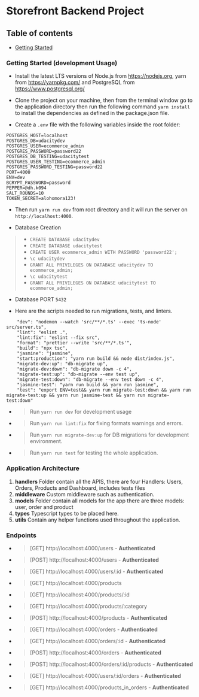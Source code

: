 # Storefront Backend Project

## Table of contents

- [Getting Started](#getting-started)

### Getting Started (development Usage)

- Install the latest LTS versions of Node.js from https://nodejs.org, yarn from https://yarnpkg.com/ and PostgreSQL from https://www.postgresql.org/

- Clone the project on your machine, then from the terminal window go to the application directory then run the following command `yarn install` to install the dependencies as defined in the package.json file.

- Create a `.env` file with the following variables inside the root folder:

```
POSTGRES_HOST=localhost
POSTGRES_DB=udacitydev
POSTGRES_USER=ecommerce_admin
POSTGRES_PASSWORD=password22
POSTGRES_DB_TESTING=udacitytest
POSTGRES_USER_TESTING=ecommerce_admin
POSTGRES_PASSWORD_TESTING=password22
PORT=4000
ENV=dev
BCRYPT_PASSWORD=password
PEPPER=@dh.k094
SALT_ROUNDS=10
TOKEN_SECRET=alohomora123!
```

- Then run `yarn run dev` from root directory and it will run the server on `http://localhost:4000`.

- Database Creation

> - `CREATE DATABASE udacitydev`
> - `CREATE DATABASE udacitytest`
> - `CREATE USER ecommerce_admin WITH PASSWORD 'password22';`
> - `\c udacitydev`
> - `GRANT ALL PRIVILEGES ON DATABASE udacitydev TO ecommerce_admin;`
> - `\c udacitytest`
> - `GRANT ALL PRIVILEGES ON DATABASE udacitytest TO ecommerce_admin;`

- Database PORT `5432`

- Here are the scripts needed to run migrations, tests, and linters.

```
    "dev": "nodemon --watch 'src/**/*.ts' --exec 'ts-node' src/server.ts",
    "lint": "eslint .",
    "lint:fix": "eslint --fix src",
    "format": "prettier --write 'src/**/*.ts'",
    "build": "npx tsc",
    "jasmine": "jasmine",
    "start:production": "yarn run build && node dist/index.js",
    "migrate-dev:up": "db-migrate up",
    "migrate-dev:down": "db-migrate down -c 4",
    "migrate-test:up": "db-migrate --env test up",
    "migrate-test:down": "db-migrate --env test down -c 4",
    "jasmine-test": "yarn run build && yarn run jasmine",
    "test": "export ENV=test&& yarn run migrate-test:down && yarn run migrate-test:up && yarn run jasmine-test && yarn run migrate-test:down"
```

- > Run `yarn run dev` for development usage
- > Run `yarn run lint:fix` for fixing formats warnings and errors.
- > Run `yarn run migrate-dev:up` for DB migrations for development environment.
- > Run `yarn run test` for testing the whole application.

### Application Architecture

1. **handlers** Folder contain all the APIS, there are four Handlers: Users, Orders, Products and Dashboard, includes tests files
2. **middleware** Custom middleware such as authentication.
3. **models** Folder contain all models for the app there are three models: user, order and product
4. **types** Typescript types to be placed here.
5. **utils** Contain any helper functions used throughout the application.

### Endpoints

- > [GET] http://localhost:4000/users - **Authenticated**
- > [POST] http://localhost:4000/users - **Authenticated**
- > [GET] http://localhost:4000/users/:id - **Authenticated**

- > [GET] http://localhost:4000/products
- > [GET] http://localhost:4000/products/:id
- > [GET] http://localhost:4000/products/:category
- > [POST] http://localhost:4000/products - **Authenticated**

- > [GET] http://localhost:4000/orders - **Authenticated**
- > [GET] http://localhost:4000/orders/:id - **Authenticated**
- > [POST] http://localhost:4000/orders - **Authenticated**
- > [POST] http://localhost:4000/orders/:id/products - **Authenticated**

- > [GET] http://localhost:4000/users/:id/orders - **Authenticated**
- > [GET] http://localhost:4000/products_in_orders - **Authenticated**
